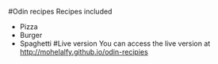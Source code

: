 #Odin recipes
Recipes included
- Pizza
- Burger
- Spaghetti
#Live version
You can access the live version at http://mohelalfy.github.io/odin-recipies